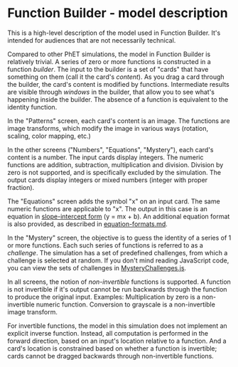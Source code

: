 # Function Builder - model description

This is a high-level description of the model used in Function Builder. It's intended for audiences
that are not necessarily technical.

Compared to other PhET simulations, the model in Function Builder is relatively trivial.
A series of zero or more functions is constructed in a function *builder*.
The input to the builder is a set of "cards" that have something on them (call it the card's *content*).
As you drag a card through the builder, the card's content is modified by functions.
Intermediate results are visible through *windows* in the builder, that allow you to see what's happening
inside the builder.  The absence of a function is equivalent to the identity function.

In the "Patterns" screen, each card's content is an image. The functions are image transforms,
which modify the image in various ways (rotation, scaling, color mapping, etc.)

In the other screens ("Numbers", "Equations", "Mystery"), each card's content is a number. The input cards display
integers. The numeric functions are addition, subtraction, multiplication and division.  Division by zero is not
supported, and is specifically excluded by the simulation. The output cards display integers or mixed numbers
(integer with proper fraction).

The "Equations" screen adds the symbol "x" on an input card.  The same numeric functions are applicable to "x".
The output in this case is an equation in
[slope-intercept form](https://en.wikipedia.org/wiki/Linear_equation#Slope.E2.80.93intercept_form)
(y = mx + b). An additional equation format is also provided, as described in
[equation-formats.md](https://github.com/phetsims/function-builder/blob/master/doc/equation-formats.md).

In the "Mystery" screen, the objective is to guess the identity of a series of 1 or more functions. Each such
series of functions is referred to as a *challenge*.  The simulation has a set of predefined challenges, from
which a challenge is selected at random. If you don't mind reading JavaScript code, you can view the sets
of challenges in
[MysteryChallenges.js](https://github.com/phetsims/function-builder/blob/master/js/mystery/model/MysteryChallenges.js).

In all screens, the notion of *non-invertible* functions is supported. A function is not invertible if it's output
cannot be run backwards through the function to produce the original input. Examples: Multiplication by zero is a
non-invertible numeric function. Conversion to grayscale is a non-invertible image transform.

For invertible functions, the model in this simulation does not implement an explicit inverse function.
Instead, all computation is performed in the forward direction, based on an input's location relative
to a function. And a card's location is constrained based on whether a function is invertible; cards cannot be
dragged backwards through non-invertible functions.
